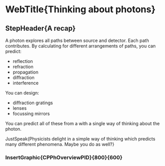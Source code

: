 
# WebTitle{Thinking about photons}

## StepHeader{A recap}

A photon explores all paths between source and detector. Each path contributes. By calculating for different arrangements of paths, you can predict:

- reflection
- refraction 
- propagation 
- diffraction 
- interference

You can design:

- diffraction gratings
- lenses
- focussing mirrors

You can predict all of these from a with a single way of thinking about the photon.

JustSpeak{Physicists delight in a simple way of thinking which predicts many different phenomena. Maybe you do as well?}

### InsertGraphic{CPPhOverviewPID}{800}{600}

